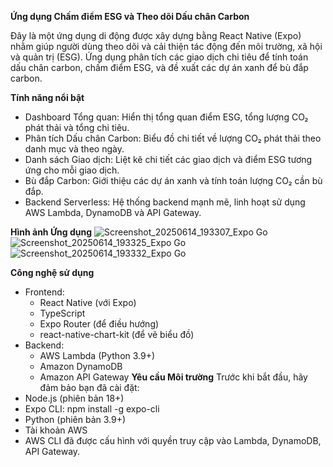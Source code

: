 **Ứng dụng Chấm điểm ESG và Theo dõi Dấu chân Carbon**

Đây là một ứng dụng di động được xây dựng bằng React Native (Expo) nhằm giúp người dùng theo dõi và cải thiện tác động đến môi trường, xã hội và quản trị (ESG). Ứng dụng phân tích các giao dịch chi tiêu để tính toán dấu chân carbon, chấm điểm ESG, và đề xuất các dự án xanh để bù đắp carbon.

**Tính năng nổi bật**
- Dashboard Tổng quan: Hiển thị tổng quan điểm ESG, tổng lượng CO₂ phát thải và tổng chi tiêu.
- Phân tích Dấu chân Carbon: Biểu đồ chi tiết về lượng CO₂ phát thải theo danh mục và theo ngày.
- Danh sách Giao dịch: Liệt kê chi tiết các giao dịch và điểm ESG tương ứng cho mỗi giao dịch.
- Bù đắp Carbon: Giới thiệu các dự án xanh và tính toán lượng CO₂ cần bù đắp.
- Backend Serverless: Hệ thống backend mạnh mẽ, linh hoạt sử dụng AWS Lambda, DynamoDB và API Gateway.
  
**Hình ảnh Ứng dụng**
![Screenshot_20250614_193307_Expo Go](https://github.com/user-attachments/assets/68c0ada5-edd2-4c7a-8bcd-4a4ff701136f)
![Screenshot_20250614_193325_Expo Go](https://github.com/user-attachments/assets/a2d246a2-1229-4740-a993-610f23642bcd)
![Screenshot_20250614_193332_Expo Go](https://github.com/user-attachments/assets/1b5e7cf8-fb06-4869-ba11-ea89a65281ee)


**Công nghệ sử dụng**
- Frontend:
  + React Native (với Expo)
  + TypeScript
  + Expo Router (để điều hướng)
  + react-native-chart-kit (để vẽ biểu đồ)
- Backend:
  + AWS Lambda (Python 3.9+)
  + Amazon DynamoDB
  + Amazon API Gateway
**Yêu cầu Môi trường**
Trước khi bắt đầu, hãy đảm bảo bạn đã cài đặt:
- Node.js (phiên bản 18+)
- Expo CLI: npm install -g expo-cli
- Python (phiên bản 3.9+)
- Tài khoản AWS
- AWS CLI đã được cấu hình với quyền truy cập vào Lambda, DynamoDB, API Gateway.
